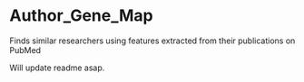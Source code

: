 # Author_Gene_Map
Finds similar researchers using features extracted from their publications on PubMed

Will update readme asap. 
